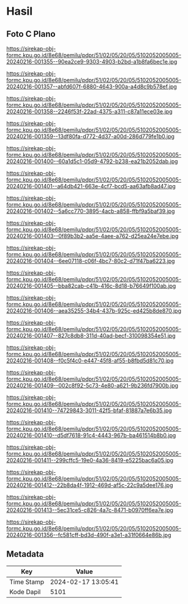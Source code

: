 # Hasil

## Foto C Plano

https://sirekap-obj-formc.kpu.go.id/8e68/pemilu/pdpr/51/02/05/20/05/5102052005005-20240216-001355--90ea2ce9-9303-4903-b2bd-a1b8fa6bec1e.jpg

https://sirekap-obj-formc.kpu.go.id/8e68/pemilu/pdpr/51/02/05/20/05/5102052005005-20240216-001357--abfd607f-6880-4643-900a-a4d8c9b578ef.jpg

https://sirekap-obj-formc.kpu.go.id/8e68/pemilu/pdpr/51/02/05/20/05/5102052005005-20240216-001358--2246f53f-22ad-4375-a311-c87a11ece03e.jpg

https://sirekap-obj-formc.kpu.go.id/8e68/pemilu/pdpr/51/02/05/20/05/5102052005005-20240216-001359--13df80fa-d772-4d37-a00d-286d779fe1b0.jpg

https://sirekap-obj-formc.kpu.go.id/8e68/pemilu/pdpr/51/02/05/20/05/5102052005005-20240216-001400--60a1d5c1-05d9-4792-b238-ea21b2052dab.jpg

https://sirekap-obj-formc.kpu.go.id/8e68/pemilu/pdpr/51/02/05/20/05/5102052005005-20240216-001401--a64db421-663e-4cf7-bcd5-aa63afb8ad47.jpg

https://sirekap-obj-formc.kpu.go.id/8e68/pemilu/pdpr/51/02/05/20/05/5102052005005-20240216-001402--5a6cc770-3895-4acb-a858-ffbf9a5baf39.jpg

https://sirekap-obj-formc.kpu.go.id/8e68/pemilu/pdpr/51/02/05/20/05/5102052005005-20240216-001403--0f89b3b2-aa5e-4aee-a762-d25ea24e7ebe.jpg

https://sirekap-obj-formc.kpu.go.id/8e68/pemilu/pdpr/51/02/05/20/05/5102052005005-20240216-001404--6ee07118-c06f-4bc7-80c2-d71f47ba6223.jpg

https://sirekap-obj-formc.kpu.go.id/8e68/pemilu/pdpr/51/02/05/20/05/5102052005005-20240216-001405--bba82cab-c41b-416c-8d18-b76649f100ab.jpg

https://sirekap-obj-formc.kpu.go.id/8e68/pemilu/pdpr/51/02/05/20/05/5102052005005-20240216-001406--aea35255-34b4-437b-925c-ed425b8de870.jpg

https://sirekap-obj-formc.kpu.go.id/8e68/pemilu/pdpr/51/02/05/20/05/5102052005005-20240216-001407--827c8db8-311d-40ad-becf-310098354e51.jpg

https://sirekap-obj-formc.kpu.go.id/8e68/pemilu/pdpr/51/02/05/20/05/5102052005005-20240216-001408--f0c5f4c0-e447-45f8-af55-b8fbd5d81c70.jpg

https://sirekap-obj-formc.kpu.go.id/8e68/pemilu/pdpr/51/02/05/20/05/5102052005005-20240216-001409--002c8f92-5c73-4e80-a621-9b236fd7900b.jpg

https://sirekap-obj-formc.kpu.go.id/8e68/pemilu/pdpr/51/02/05/20/05/5102052005005-20240216-001410--74729843-3011-42f5-bfaf-81887a7e6b35.jpg

https://sirekap-obj-formc.kpu.go.id/8e68/pemilu/pdpr/51/02/05/20/05/5102052005005-20240216-001410--d5df7618-91c4-4443-967b-ba461514b8b0.jpg

https://sirekap-obj-formc.kpu.go.id/8e68/pemilu/pdpr/51/02/05/20/05/5102052005005-20240216-001411--299cffc5-19e0-4a36-8419-e5225bac6a05.jpg

https://sirekap-obj-formc.kpu.go.id/8e68/pemilu/pdpr/51/02/05/20/05/5102052005005-20240216-001412--22b8da4f-1912-469d-af5c-22c9a5dee176.jpg

https://sirekap-obj-formc.kpu.go.id/8e68/pemilu/pdpr/51/02/05/20/05/5102052005005-20240216-001413--5ec31ce5-c826-4a7c-8471-b0970ff6ea7e.jpg

https://sirekap-obj-formc.kpu.go.id/8e68/pemilu/pdpr/51/02/05/20/05/5102052005005-20240216-001356--fc581cff-bd3d-490f-a3e1-a31f0664e86b.jpg


## Metadata

| Key        | Value               |
| ---------- | ------------------- |
| Time Stamp | 2024-02-17 13:05:41 |
| Kode Dapil | 5101                |



